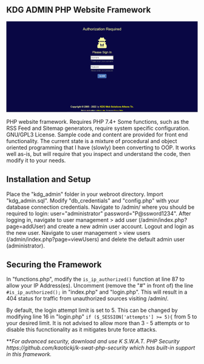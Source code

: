 <h2>KDG ADMIN PHP Website Framework</h2>
<img src="/kdg-cms-admin.png" />
<p>PHP website framework. Requires PHP 7.4+ Some functions, such as the RSS Feed and Sitemap generators, require system specific configuration. GNU/GPL3 License. Sample code and content are provided for front end functionality. The current state is a mixture of procedural and object oriented programming that I have (slowly) been converting to OOP. It works well as-is, but will require that you inspect and understand the code, then modify it to your needs. </p>

<h2>Installation and Setup</h2>
<p>Place the "kdg_admin" folder in your webroot directory. Import "kdg_admin.sql". Modify "db_credentials" and "config.php" with your database connection credentials. Navigate to /admin/ where you should be required to login: user="administrator" password="P@ssword1234". After logging in, navigate to user management > add user (/admin/index.php?page=addUser) and create a new admin user account. Logout and login as the new user.  Navigate to user management > view users (/admin/index.php?page=viewUsers) and delete the default admin user (administrator).</p>

<h2>Securing the Framework</h2>
<p>In "functions.php", modify the <code>is_ip_authorized()</code> function at line 87 to allow your IP Address(es). Uncomment (remove the "#" in front of) the line <code>#is_ip_authorized();</code> in "index.php" and "login.php". This will result in a 404 status for traffic from unauthorized sources visiting /admin/.</p>
<p>By default, the login attempt limit is set to 5. This can be changed by modifying line 16 in "login.php" <code>if ($_SESSION['attempts'] >= 5){</code> from 5 to your desired limit. It is not advised to allow more than 3 - 5 attempts or to disable this fucnctionality as it mitigates brute force attacks.</p>
<p>**<em>For advanced security, download and use K S.W.A.T. PHP Security https://github.com/kaotickj/k-swat-php-security which has built-in support in this framework.</em> </p>


